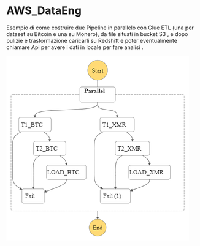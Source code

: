 # AWS_DataEng

Esempio di come costruire due Pipeline in parallelo con Glue ETL (una per dataset su Bitcoin e una su Monero), da file situati in bucket S3 , e dopo pulizie e trasformazione caricarli su Redshift e poter eventualmente chiamare Api per avere i dati in locale per fare analisi .

![stepfunctions_graph](stepfunctions_graph.png)


